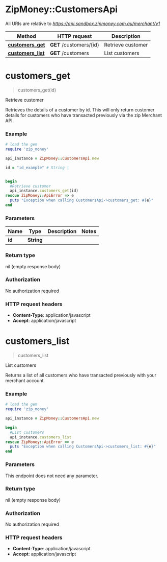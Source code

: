 # ZipMoney::CustomersApi

All URIs are relative to *https://api.sandbox.zipmoney.com.au/merchant/v1*

Method | HTTP request | Description
------------- | ------------- | -------------
[**customers_get**](CustomersApi.md#customers_get) | **GET** /customers/{id} | Retrieve customer
[**customers_list**](CustomersApi.md#customers_list) | **GET** /customers | List customers


# **customers_get**
> customers_get(id)

Retrieve customer

Retrieves the details of a customer by id. This will only return customer details for customers who have transacted previously via the zip Merchant API.

### Example
```ruby
# load the gem
require 'zip_money'

api_instance = ZipMoney::CustomersApi.new

id = "id_example" # String | 


begin
  #Retrieve customer
  api_instance.customers_get(id)
rescue ZipMoney::ApiError => e
  puts "Exception when calling CustomersApi->customers_get: #{e}"
end
```

### Parameters

Name | Type | Description  | Notes
------------- | ------------- | ------------- | -------------
 **id** | **String**|  | 

### Return type

nil (empty response body)

### Authorization

No authorization required

### HTTP request headers

 - **Content-Type**: application/javascript
 - **Accept**: application/javascript



# **customers_list**
> customers_list

List customers

Returns a list of all customers who have transacted previously with your merchant account.

### Example
```ruby
# load the gem
require 'zip_money'

api_instance = ZipMoney::CustomersApi.new

begin
  #List customers
  api_instance.customers_list
rescue ZipMoney::ApiError => e
  puts "Exception when calling CustomersApi->customers_list: #{e}"
end
```

### Parameters
This endpoint does not need any parameter.

### Return type

nil (empty response body)

### Authorization

No authorization required

### HTTP request headers

 - **Content-Type**: application/javascript
 - **Accept**: application/javascript



